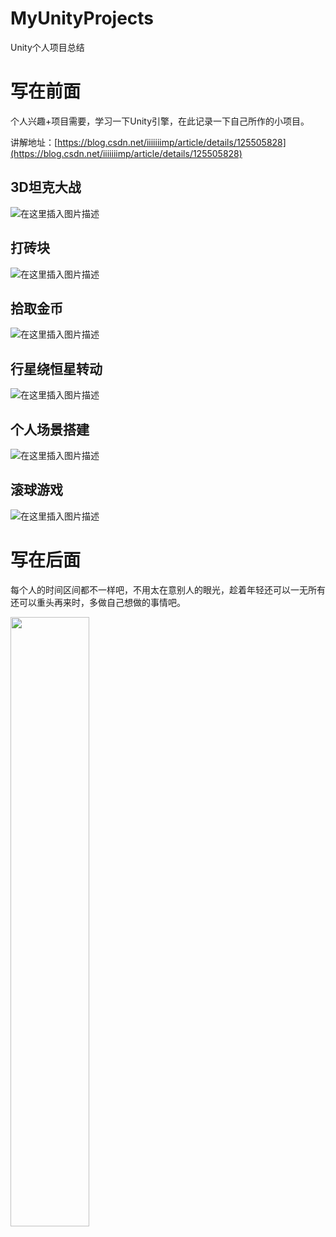 # MyUnityProjects

Unity个人项目总结

# 写在前面

个人兴趣+项目需要，学习一下Unity引擎，在此记录一下自己所作的小项目。

讲解地址：[https://blog.csdn.net/iiiiiiimp/article/details/125505828](https://blog.csdn.net/iiiiiiimp/article/details/125505828)

## 3D坦克大战

![在这里插入图片描述](https://img-blog.csdnimg.cn/06c165454e944d48b72cb29307c8e73b.gif)

## 打砖块

![在这里插入图片描述](https://img-blog.csdnimg.cn/c618371280a549738de92478225cfa35.gif)

## 拾取金币

![在这里插入图片描述](https://img-blog.csdnimg.cn/8059a03242884d93b33f41a88bf53d37.gif)

## 行星绕恒星转动
![在这里插入图片描述](https://img-blog.csdnimg.cn/afd11473dbe640bfaaacbf0005c6e483.gif)

## 个人场景搭建

![在这里插入图片描述](https://img-blog.csdnimg.cn/e035e258ca5749af8262d702133996c8.png)

## 滚球游戏
![在这里插入图片描述](https://img-blog.csdnimg.cn/b0b6f876b25f40f18bacce758e2a52d9.gif)

# 写在后面

每个人的时间区间都不一样吧，不用太在意别人的眼光，趁着年轻还可以一无所有还可以重头再来时，多做自己想做的事情吧。

 <img src="https://img-blog.csdnimg.cn/0ed69498924a45e28c5c65cb80b52bc6.jpeg?x-oss-process=image/watermark,type_d3F5LXplbmhlaQ,shadow_50,text_Q1NETiBAaWlpaWlpaW1w,size_10,color_FFFFFF,t_70,g_se,x_16" width="50%">
